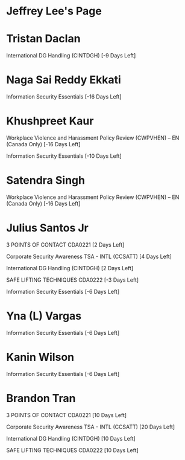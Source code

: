 # Jeffrey Lee's Page




# Tristan Daclan


International DG Handling (CINTDGH) [-9 Days Left]



# Naga Sai Reddy Ekkati


Information Security Essentials [-16 Days Left]



# Khushpreet Kaur


Workplace Violence and Harassment Policy Review (CWPVHEN) – EN (Canada Only) [-16 Days Left]

Information Security Essentials [-10 Days Left]



# Satendra Singh


Workplace Violence and Harassment Policy Review (CWPVHEN) – EN (Canada Only) [-16 Days Left]



# Julius Santos Jr


3 POINTS OF CONTACT CDA0221 [2 Days Left]

Corporate Security Awareness TSA - INTL (CCSATT) [4 Days Left]

International DG Handling (CINTDGH) [2 Days Left]

SAFE LIFTING TECHNIQUES CDA0222 [-3 Days Left]

Information Security Essentials [-6 Days Left]



# Yna (L) Vargas


Information Security Essentials [-6 Days Left]



# Kanin Wilson


Information Security Essentials [-6 Days Left]



# Brandon Tran


3 POINTS OF CONTACT CDA0221 [10 Days Left]

Corporate Security Awareness TSA - INTL (CCSATT) [20 Days Left]

International DG Handling (CINTDGH) [10 Days Left]

SAFE LIFTING TECHNIQUES CDA0222 [10 Days Left]



